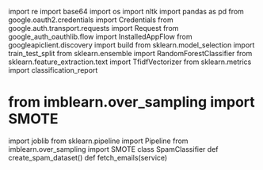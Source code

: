 import re
import base64
import os
import nltk
import pandas as pd
from google.oauth2.credentials import Credentials
from google.auth.transport.requests import Request
from google_auth_oauthlib.flow import InstalledAppFlow
from googleapiclient.discovery import build
from sklearn.model_selection import train_test_split
from sklearn.ensemble import RandomForestClassifier
from sklearn.feature_extraction.text import TfidfVectorizer
from sklearn.metrics import classification_report
# from imblearn.over_sampling import SMOTE
import joblib
from sklearn.pipeline import Pipeline
from imblearn.over_sampling import SMOTE
class SpamClassifier
def create_spam_dataset()
def fetch_emails(service)
